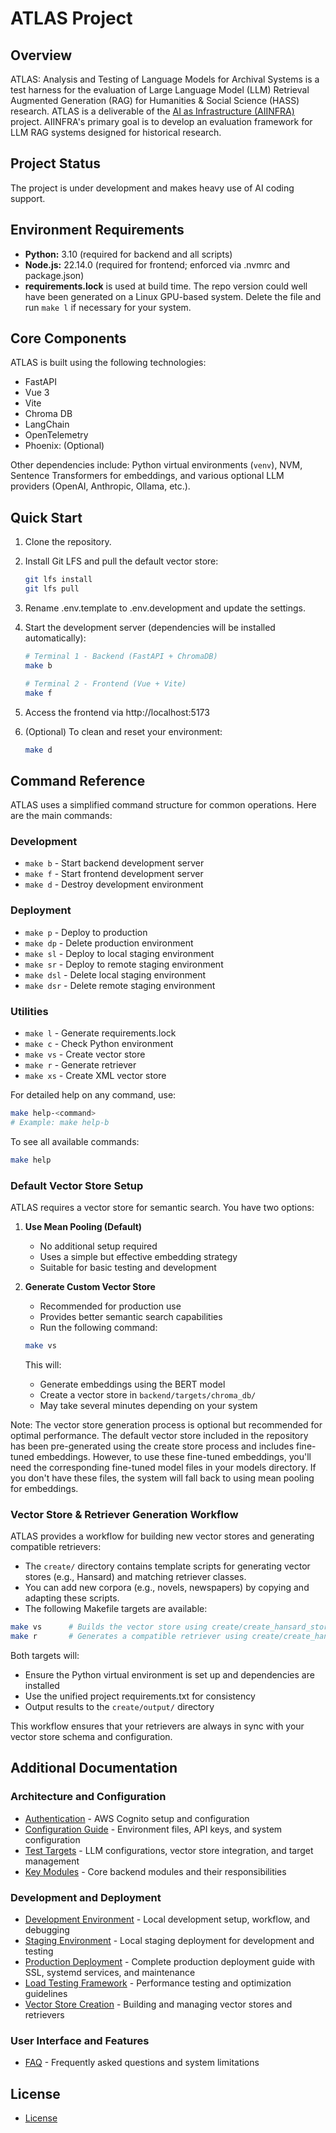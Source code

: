 # ATLAS Project

## Overview
ATLAS: Analysis and Testing of Language Models for Archival Systems is a test harness for the evaluation of Large Language Model (LLM) Retrieval Augmented Generation (RAG) for Humanities & Social Science (HASS) research. ATLAS is a deliverable of the [AI as Infrastructure (AIINFRA)](https://aiinfra.anu.edu.au) project. AIINFRA's primary goal is to develop an evaluation framework for LLM RAG systems designed for historical research.

## Project Status
The project is under development and makes heavy use of AI coding support. 

## Environment Requirements

- **Python:** 3.10 (required for backend and all scripts)
- **Node.js:** 22.14.0 (required for frontend; enforced via .nvmrc and package.json)
- **requirements.lock** is used at build time. The repo version could well have been generated on a Linux GPU-based system. Delete the file and run ```make l``` if necessary for your system.


## Core Components
ATLAS is built using the following technologies:

- FastAPI
- Vue 3
- Vite
- Chroma DB
- LangChain
- OpenTelemetry
- Phoenix: (Optional) 

Other dependencies include: Python virtual environments (`venv`), NVM, Sentence Transformers for embeddings, and various optional LLM providers (OpenAI, Anthropic, Ollama, etc.).

## Quick Start

1. Clone the repository.
2. Install Git LFS and pull the default vector store:
   ```bash
   git lfs install
   git lfs pull
   ```
3. Rename .env.template to .env.development and update the settings.
4. Start the development server (dependencies will be installed automatically):

   ```bash
   # Terminal 1 - Backend (FastAPI + ChromaDB)
   make b

   # Terminal 2 - Frontend (Vue + Vite)
   make f
   ```
5. Access the frontend via http://localhost:5173
6. (Optional) To clean and reset your environment:
   ```bash
   make d
   ```

## Command Reference

ATLAS uses a simplified command structure for common operations. Here are the main commands:

### Development
- `make b` - Start backend development server
- `make f` - Start frontend development server
- `make d` - Destroy development environment

### Deployment
- `make p` - Deploy to production
- `make dp` - Delete production environment
- `make sl` - Deploy to local staging environment
- `make sr` - Deploy to remote staging environment
- `make dsl` - Delete local staging environment
- `make dsr` - Delete remote staging environment

### Utilities
- `make l` - Generate requirements.lock
- `make c` - Check Python environment
- `make vs` - Create vector store
- `make r` - Generate retriever
- `make xs` - Create XML vector store

For detailed help on any command, use:
```bash
make help-<command>
# Example: make help-b
```

To see all available commands:
```bash
make help
```

### Default Vector Store Setup

ATLAS requires a vector store for semantic search. You have two options:

1. **Use Mean Pooling (Default)**
   - No additional setup required
   - Uses a simple but effective embedding strategy
   - Suitable for basic testing and development

2. **Generate Custom Vector Store**
   - Recommended for production use
   - Provides better semantic search capabilities
   - Run the following command:
   ```bash
   make vs
   ```
   This will:
   - Generate embeddings using the BERT model
   - Create a vector store in `backend/targets/chroma_db/`
   - May take several minutes depending on your system

Note: The vector store generation process is optional but recommended for optimal performance. The default vector store included in the repository has been pre-generated using the create store process and includes fine-tuned embeddings. However, to use these fine-tuned embeddings, you'll need the corresponding fine-tuned model files in your models directory. If you don't have these files, the system will fall back to using mean pooling for embeddings.

### Vector Store & Retriever Generation Workflow

ATLAS provides a workflow for building new vector stores and generating compatible retrievers:

- The `create/` directory contains template scripts for generating vector stores (e.g., Hansard) and matching retriever classes.
- You can add new corpora (e.g., novels, newspapers) by copying and adapting these scripts.
- The following Makefile targets are available:

```bash
make vs      # Builds the vector store using create/create_hansard_store.py
make r       # Generates a compatible retriever using create/create_hansard_retriever.py
```

Both targets will:
- Ensure the Python virtual environment is set up and dependencies are installed
- Use the unified project requirements.txt for consistency
- Output results to the `create/output/` directory

This workflow ensures that your retrievers are always in sync with your vector store schema and configuration. 

## Additional Documentation

### Architecture and Configuration
- [Authentication](docs/authentication.md) - AWS Cognito setup and configuration
- [Configuration Guide](docs/configuration.md) - Environment files, API keys, and system configuration
- [Test Targets](docs/test_targets.md) - LLM configurations, vector store integration, and target management
- [Key Modules](docs/key_modules.md) - Core backend modules and their responsibilities

### Development and Deployment
- [Development Environment](docs/development.md) - Local development setup, workflow, and debugging
- [Staging Environment](docs/staging.md) - Local staging deployment for development and testing
- [Production Deployment](docs/production.md) - Complete production deployment guide with SSL, systemd services, and maintenance
- [Load Testing Framework](docs/load_testing.md) - Performance testing and optimization guidelines
- [Vector Store Creation](docs/create_store.md) - Building and managing vector stores and retrievers

### User Interface and Features
- [FAQ](frontend/src/views/FAQView.vue) - Frequently asked questions and system limitations

## License
- [License](LICENSE.md)